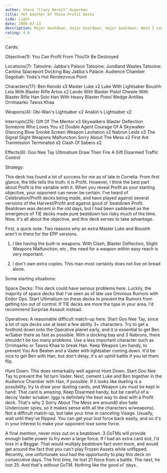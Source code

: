 ```yaml
---
author: Steve "Crazy Hermit" Kuperman
title: Yet Another Of Those Profit Decks
side: Light
date: 2000-03-13
description: Major beatdown, major beatdown, major beatdown. Need I say more?
rating: 4.0
---
```

Cards: 

Objective(1):
You Can Profit From This/Or Be Destroyed

Locations(7):
Tatooine: Jabba's Palace
Tatooine: Jundland Wastes
Tatooine: Cantina
Spaceport Docking Bay
Jabba's Palace: Audience Chamber
Dagobah: Yoda's Hut
Rendezvous Point

Characters(17):
Ben Kenobi x3
Master Luke x2
Luke With Lightsaber
Boushh
Leia With Blaster Rifle
Artoo x2
Lando With Blaster Pistol
Chewie With Blaster Rifle
Han Solo
Han With Heavy Blaster Pistol
Wedge Antilles
Orrimaarko
Tawss Khaa

Weapons(4):
Obi-Wan's Lightsaber x2
Anakin's Lightsaber x2

Interrupts(25):
Gift Of The Mentor x3
Skywalkers
Blaster Deflection
Someone Who Loves You x2
Double Agent
Courage Of A Skywalker
Glancing Blow
Smoke Screen
Weapon Levitation x2
Nabrun Leids x3
The Signal
Slight Weapons Malfunction
Sorry About The Mess x2
First Aid
Tranmission Terminated x2
Clash Of Sabers x2

Effects(6):
Goo Nee Tay
Ultimatium
Draw Their Fire
A Gift
Disarmed
Traffic Control 

Strategy: 

This deck has found a lot of success for me as of late in Correlia. From first glance, the title tells the truth: it is Profit. However, I think the best part about Profit is the variable with it. When you reveal Profit as your starting objective, your opponent can never be certain. I've heard of Celebration/Profit decks being made, and have played against several versions of the Harvest/Profit and against good ol' beatdown Profit. Beatdown was decent in the old days, but I had been saddened as the emergence of TIE decks made pure beatdown too risky much of the time. Now, it's all about the objective, and this deck serves to take advantage.

First, a quick note. Two reasons why an extra Master Luke and Boushh aren't in there for the EPP versions.

1) I like having the built-in weapons. With Clash, Blaster Deflection, Slight Weapons Malfunction, etc., the need for a weapon within easy reach is very important.

2) I don't own extra copies. This man most certainly does not live on bread alone.

Some starting situations:

Space Decks: This deck could have serious problems here. Luckily, the majority of space decks that I've seen as of late use Omnious Rumors with Endor Ops. Start Ultimatium on these decks to prevent the Rumors from getting too out of control. If TIE decks are more the type in your area, I'd recommend Surprise Assault instead.

Operatives: A reasonable difficult match-up here. Start Goo Nee Tay, since a lot of ops decks use at least a few ability 3+ characters. Try to get a foothold down onto the Operative planet early, and it is essential to get Ben w/Saber there as fast as possible. With a docking bay and 3 Nabruns, there shouldn't be too many problems. Use a less important character such as Orrimaarko or Tawss Khaa to break Han. Keep Weapon Lev handy, to prevent You Are Beaten and a Vader with lightsaber coming down. It'd be nice to get Ben with Han, but don't delay, it's an uphill battle if you let them flip.

Hunt Down: This does remarkably well against Hunt Down. Start Goo Nee Tay to prevent the 1st turn Vader. Next, cement Luke and Ben together in the Audience Chamber with Han, if possible. If it looks like dueling is a possibility, try to draw your dueling cards, and Weapon Lev must be kept in hand. That card is amazing. Keep Disarmed handy, but be careful of a decoy Vader w/saber. Iggy is definitely the best way to deal with a Profit deck. That's why 2 Sorry About The Mess are around(I also hate Undercover spies, so it makes sense with all the characters w/weapons). Not a difficult match-up, but take your time in canceling Visage. Usually, wait until they've flipped. You can get your lost force back easily, and so it's in your interest to make your opponent lose some force.


A final mention, never miss out on a beatdown. 3 GoTMs will provide enough battle power to fry even a large force. If I had an extra card slot, I'd toss in a Beggar. That would multiply beatdown fact even more, and would get around the fact that you can't play Frozen Assets while unflipped. Recently, one unfortunate soul had the opportunity to play this deck on consecutive days. The first time, he lost 21 force from a battle. The next, he lost 25. And that's without GoTM. Nothing like the good ol' days. 